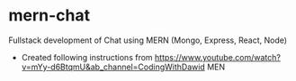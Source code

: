 # mern-chat
Fullstack development of Chat using MERN (Mongo, Express, React, Node)


* Created following instructions from https://www.youtube.com/watch?v=mYy-d6BtqmU&ab_channel=CodingWithDawid
MEN
